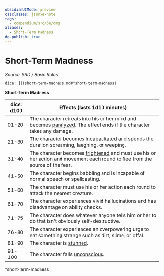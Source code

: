 ```yaml
---
obsidianUIMode: preview
cssclasses: json5e-note
tags:
  - compendium/src/5e/dmg
aliases:
  - Short-Term Madness
dg-publish: true
---
```

# Short-Term Madness
*Source: SRD / Basic Rules* 

`dice: [](short-term-madness.md#^short-term-madness)`

**Short-Term Madness**

| dice: d100 | Effects (lasts 1d10 minutes) |
|------------|------------------------------|
| 01-20 | The character retreats into his or her mind and becomes [paralyzed](rules/conditions.md#paralyzed). The effect ends if the character takes any damage. |
| 21-30 | The character becomes [incapacitated](rules/conditions.md#incapacitated) and spends the duration screaming, laughing, or weeping. |
| 31-40 | The character becomes [frightened](rules/conditions.md#frightened) and must use his or her action and movement each round to flee from the source of the fear. |
| 41-50 | The character begins babbling and is incapable of normal speech or spellcasting. |
| 51-60 | The character must use his or her action each round to attack the nearest creature. |
| 61-70 | The character experiences vivid hallucinations and has disadvantage on ability checks. |
| 71-75 | The character does whatever anyone tells him or her to do that isn't obviously self-destructive. |
| 76-80 | The character experiences an overpowering urge to eat something strange such as dirt, slime, or offal. |
| 81-90 | The character is [stunned](rules/conditions.md#stunned). |
| 91-100 | The character falls [unconscious](rules/conditions.md#unconscious). |
^short-term-madness